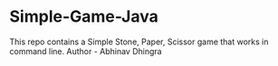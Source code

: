 # Simple-Game-Java
This repo contains a Simple Stone, Paper, Scissor game that works in command line.
Author - Abhinav Dhingra
